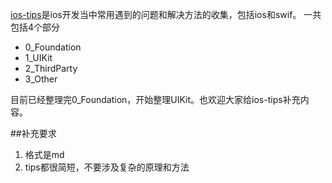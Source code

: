 [ios-tips](https://github.com/coolnameismy/ios-tips)是ios开发当中常用遇到的问题和解决方法的收集，包括ios和swif。
一共包括4个部分

-   0_Foundation
-   1_UIKit
-   2_ThirdParty
-   3_Other

目前已经整理完0_Foundation，开始整理UIKit。也欢迎大家给ios-tips补充内容。

##补充要求
1.  格式是md
2.  tips都很简短，不要涉及复杂的原理和方法